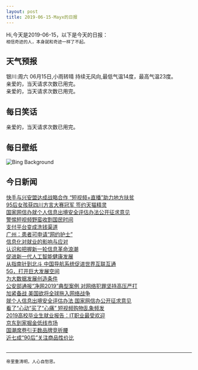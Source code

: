 ```yaml
---
layout: post
title: 2019-06-15-Mayx的日报
---
```


Hi,今天是2019-06-15，以下是今天的日报：<br><small>
相信奇迹的人，本身就和奇迹一样了不起。</small><!--more-->
## 天气预报
银川:周六 06月15日,小雨转晴 持续无风向,最低气温14度，最高气温23度。<br>亲爱的，当天请求次数已用完。<br>亲爱的，当天请求次数已用完。
## 每日笑话
亲爱的，当天请求次数已用完。
## 每日壁纸
![Bing Background](https://cn.bing.com/th?id=OHR.ChimneyRock_EN-US4423988302_1920x1080.jpg&rf=LaDigue_1920x1080.jpg&pid=hp "Chimney Rock State Park in North Carolina (© Seb Coursol/Getty Images)")
## 今日新闻

[快手与兴安盟达成战略合作 “短视频+直播”助力地方扶贫](http://it.people.com.cn/n1/2019/0614/c1009-31137929.html)   
[95后女孩获四川方言大赛冠军 签约天猫精灵](http://it.people.com.cn/n1/2019/0614/c1009-31137911.html)   
[国家网信办就个人信息出境安全评估办法公开征求意见](http://it.people.com.cn/n1/2019/0614/c1009-31137793.html)   
[警惕短视频野蛮收割国民时间](http://it.people.com.cn/n1/2019/0614/c1009-31136585.html)   
[支付平台变成洗钱渠道](http://it.people.com.cn/n1/2019/0614/c1009-31136485.html)   
[广州：患者可申请“网约护士”](http://it.people.com.cn/n1/2019/0614/c1009-31136539.html)   
[信息化对就业的影响与应对](http://it.people.com.cn/n1/2019/0614/c1009-31136745.html)   
[认识和把握新一轮信息革命浪潮](http://it.people.com.cn/n1/2019/0614/c1009-31136744.html)   
[促进新一代人工智能健康发展](http://it.people.com.cn/n1/2019/0614/c1009-31136746.html)   
[从指南针到北斗 中国导航系统促进世界互联互通](http://it.people.com.cn/n1/2019/0614/c1009-31136747.html)   
[5G，打开巨大发展空间](http://it.people.com.cn/n1/2019/0614/c1009-31136760.html)   
[为大数据发展创造条件](http://it.people.com.cn/n1/2019/0614/c1009-31136761.html)   
[公安部通报“净网2019”典型案例 对网络犯罪坚持高压严打](http://it.people.com.cn/n1/2019/0614/c1009-31136762.html)   
[加紧备战 美国欲将全球拖入网络战争](http://it.people.com.cn/n1/2019/0614/c1009-31136766.html)   
[就个人信息出境安全评估办法 国家网信办公开征求意见](http://it.people.com.cn/n1/2019/0614/c1009-31136831.html)   
[看了“心动”买了“心痛” 短视频购物乱象频发](http://it.people.com.cn/n1/2019/0614/c1009-31136912.html)   
[2019高校毕业生就业报告：IT职业最受欢迎](http://it.people.com.cn/n1/2019/0614/c1009-31136835.html)   
[京东到家掘金低线市场](http://it.people.com.cn/n1/2019/0614/c1009-31136742.html)   
[国潮席卷引无数品牌竞折腰](http://it.people.com.cn/n1/2019/0614/c1009-31136708.html)   
[近七成“90后”关注商品性价比](http://it.people.com.cn/n1/2019/0614/c1009-31136699.html)   
<br />

***

<small>帝里重清明，人心自愁思。</small>
